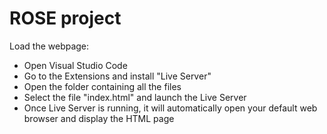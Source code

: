 # ROSE project

Load the webpage:

- Open Visual Studio Code
- Go to the Extensions and install "Live Server"
- Open the folder containing all the files
- Select the file "index.html" and launch the Live Server
- Once Live Server is running, it will automatically open your default web browser and display the HTML page